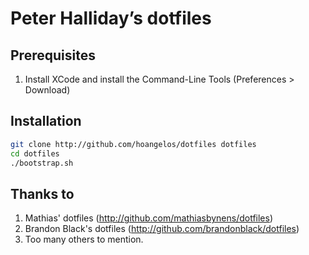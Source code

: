 # Peter Halliday’s dotfiles

## Prerequisites

1. Install XCode and install the Command-Line Tools
   (Preferences > Download)

## Installation

```bash
git clone http://github.com/hoangelos/dotfiles dotfiles
cd dotfiles
./bootstrap.sh
```

## Thanks to

1. Mathias' dotfiles (http://github.com/mathiasbynens/dotfiles)
2. Brandon Black's dotfiles (http://github.com/brandonblack/dotfiles)
3. Too many others to mention.
